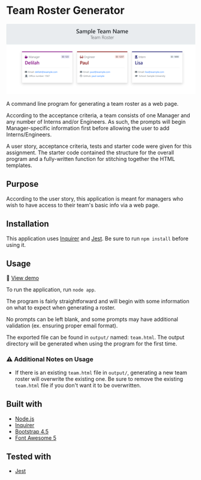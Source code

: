 # Team Roster Generator

![Team Roster Preview](./assets/teamRoster_preview.png)

A command line program for generating a team roster as a web page.

According to the acceptance criteria, a team consists of one Manager and any number of Interns and/or Engineers. As such, the prompts will begin Manager-specific information first before allowing the user to add Interns/Engineers.

A user story, acceptance criteria, tests and starter code were given for this assignment. The starter code contained the structure for the overall program and a fully-written function for stitching together the HTML templates.

## Purpose

According to the user story, this application is meant for managers who wish to have access to their team's basic info via a web page.

## Installation

This application uses [Inquirer](https://www.npmjs.com/package/inquirer) and [Jest](https://jestjs.io/en/). Be sure to run `npm install` before using it.

## Usage

:link: [View demo](https://drive.google.com/file/d/1eo02RRlXICWNRjVYRMWe0dfZa8usLPZ_/view?usp=sharing)

To run the application, run `node app`.

The program is fairly straightforward and will begin with some information on what to expect when generating a roster.

No prompts can be left blank, and some prompts may have additional validation (ex. ensuring proper email format).

The exported file can be found in `output/` named: `team.html`. The output directory will be generated when using the program for the first time.

### :warning: Additional Notes on Usage

- If there is an existing `team.html` file in `output/`, generating a new team roster will overwrite the existing one. Be sure to remove the existing `team.html` file if you don't want it to be overwritten.

## Built with

- [Node.js](https://nodejs.org/en/)
- [Inquirer](https://www.npmjs.com/package/inquirer)
- [Bootstrap 4.5](https://getbootstrap.com/)
- [Font Awesome 5](https://fontawesome.com/)

## Tested with

- [Jest](https://jestjs.io/en/)
